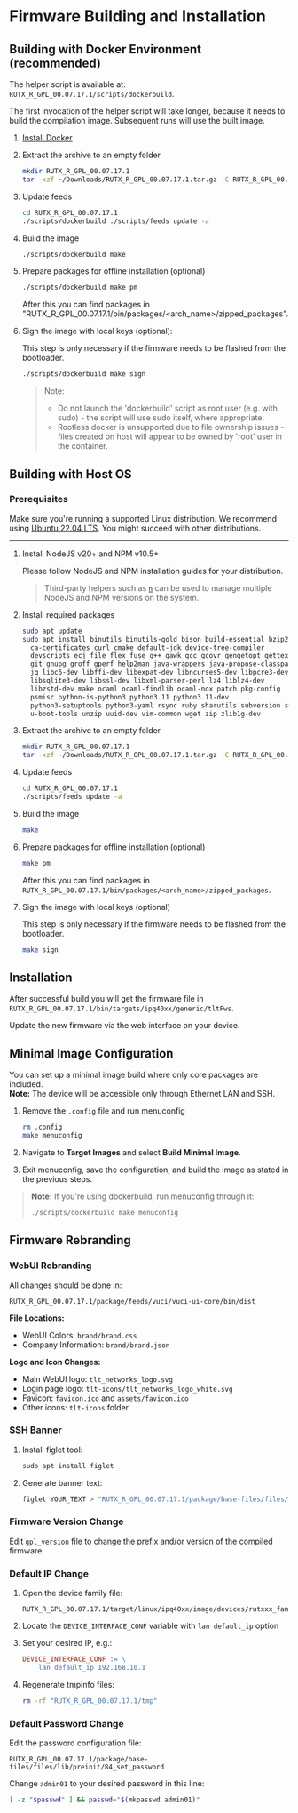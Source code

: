 # Firmware Building and Installation

## Building with Docker Environment (recommended)

The helper script is available at: `RUTX_R_GPL_00.07.17.1/scripts/dockerbuild`.

The first invocation of the helper script will take longer, because it needs to build the compilation image. Subsequent runs will use the built image.

1. [Install Docker](https://docs.docker.com/engine/install/)

2. Extract the  archive to an empty folder

   ```sh
   mkdir RUTX_R_GPL_00.07.17.1
   tar -xzf ~/Downloads/RUTX_R_GPL_00.07.17.1.tar.gz -C RUTX_R_GPL_00.07.17.1
   ```

3. Update feeds

   ```sh
   cd RUTX_R_GPL_00.07.17.1
   ./scripts/dockerbuild ./scripts/feeds update -a
   ```

4. Build the image

   ```sh
   ./scripts/dockerbuild make
   ```

5. Prepare packages for offline installation (optional)

   ```sh
   ./scripts/dockerbuild make pm
   ```

   After this you can find packages in "RUTX_R_GPL_00.07.17.1/bin/packages/<arch_name>/zipped_packages".

6. Sign the image with local keys (optional):

   This step is only necessary if the firmware needs to be flashed from the bootloader.

   ```sh
   ./scripts/dockerbuild make sign
   ```

   > Note:
   >
   > - Do not launch the 'dockerbuild' script as root user (e.g. with sudo) - the script will use sudo itself, where appropriate.
   > - Rootless docker is unsupported due to file ownership issues - files created on host will appear to be owned by 'root' user in the container.

## Building with Host OS

### Prerequisites

Make sure you're running a supported Linux distribution.
We recommend using [Ubuntu 22.04 LTS](http://www.ubuntu.com/download/desktop).
You might succeed with other distributions.

---

1. Install NodeJS v20+ and NPM v10.5+

   Please follow NodeJS and NPM installation guides for your distribution.

   > Third-party helpers such as [`n`](https://github.com/tj/n) can be used to manage multiple NodeJS and NPM versions on the system.

2. Install required packages

   ```sh
   sudo apt update
   sudo apt install binutils binutils-gold bison build-essential bzip2    \
     ca-certificates curl cmake default-jdk device-tree-compiler          \
     devscripts ecj file flex fuse g++ gawk gcc gcovr gengetopt gettext   \
     git gnupg groff gperf help2man java-wrappers java-propose-classpath  \
     jq libc6-dev libffi-dev libexpat-dev libncurses5-dev libpcre3-dev    \
     libsqlite3-dev libssl-dev libxml-parser-perl lz4 liblz4-dev          \
     libzstd-dev make ocaml ocaml-findlib ocaml-nox patch pkg-config      \
     psmisc python-is-python3 python3.11 python3.11-dev                   \
     python3-setuptools python3-yaml rsync ruby sharutils subversion swig \
     u-boot-tools unzip uuid-dev vim-common wget zip zlib1g-dev
   ```

3. Extract the  archive to an empty folder

   ```sh
   mkdir RUTX_R_GPL_00.07.17.1
   tar -xzf ~/Downloads/RUTX_R_GPL_00.07.17.1.tar.gz -C RUTX_R_GPL_00.07.17.1
   ```

4. Update feeds

   ```sh
   cd RUTX_R_GPL_00.07.17.1
   ./scripts/feeds update -a
   ```

5. Build the image

   ```sh
   make
   ```

6. Prepare packages for offline installation (optional)

   ```sh
   make pm
   ```

   After this you can find packages in `RUTX_R_GPL_00.07.17.1/bin/packages/<arch_name>/zipped_packages`.

7. Sign the image with local keys (optional)

   This step is only necessary if the firmware needs to be flashed from the bootloader.

   ```sh
   make sign
   ```

## Installation

After successful build you will get the firmware file in `RUTX_R_GPL_00.07.17.1/bin/targets/ipq40xx/generic/tltFws`.

Update the new firmware via the web interface on your device.

## Minimal Image Configuration

You can set up a minimal image build where only core packages are included.  
**Note:** The device will be accessible only through Ethernet LAN and SSH.

1. Remove the `.config` file and run menuconfig

   ```sh
   rm .config
   make menuconfig
   ```

2. Navigate to **Target Images** and select **Build Minimal Image**.

3. Exit menuconfig, save the configuration, and build the image as stated in the previous steps.

> **Note:** If you're using dockerbuild, run menuconfig through it:
>
> ```sh
> ./scripts/dockerbuild make menuconfig
> ```

## Firmware Rebranding

### WebUI Rebranding

All changes should be done in:

```text
RUTX_R_GPL_00.07.17.1/package/feeds/vuci/vuci-ui-core/bin/dist
```

**File Locations:**

- WebUI Colors: `brand/brand.css`
- Company Information: `brand/brand.json`

**Logo and Icon Changes:**

- Main WebUI logo: `tlt_networks_logo.svg`
- Login page logo: `tlt-icons/tlt_networks_logo_white.svg`
- Favicon: `favicon.ico` and `assets/favicon.ico`
- Other icons: `tlt-icons` folder

### SSH Banner

1. Install figlet tool:

   ```sh
   sudo apt install figlet
   ```

2. Generate banner text:

   ```sh
   figlet YOUR_TEXT > "RUTX_R_GPL_00.07.17.1/package/base-files/files/etc/banner.logo"
   ```

### Firmware Version Change

Edit `gpl_version` file to change the prefix and/or version of the compiled firmware.

### Default IP Change

1. Open the device family file:

   ```text
   RUTX_R_GPL_00.07.17.1/target/linux/ipq40xx/image/devices/rutxxx_family.mk
   ```

2. Locate the `DEVICE_INTERFACE_CONF` variable with `lan default_ip` option

3. Set your desired IP, e.g.:

   ```makefile
   DEVICE_INTERFACE_CONF := \
       lan default_ip 192.168.10.1
   ```

4. Regenerate tmpinfo files:

   ```sh
   rm -rf "RUTX_R_GPL_00.07.17.1/tmp"
   ```

### Default Password Change

Edit the password configuration file:

```text
RUTX_R_GPL_00.07.17.1/package/base-files/files/lib/preinit/84_set_password
```

Change `admin01` to your desired password in this line:

```sh
[ -z "$passwd" ] && passwd="$(mkpasswd admin01)"
```
